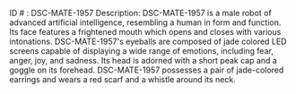 ID # : DSC-MATE-1957
Description: DSC-MATE-1957 is a male robot of advanced artificial intelligence, resembling a human in form and function. Its face features a frightened mouth which opens and closes with various intonations. DSC-MATE-1957's eyeballs are composed of jade colored LED screens capable of displaying a wide range of emotions, including fear, anger, joy, and sadness. Its head is adorned with a short peak cap and a goggle on its forehead. DSC-MATE-1957 possesses a pair of jade-colored earrings and wears a red scarf and a whistle around its neck.